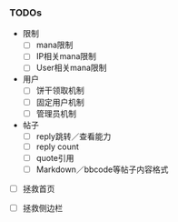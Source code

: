 
### TODOs

- 限制
  - [ ] mana限制
  - [ ] IP相关mana限制
  - [ ] User相关mana限制
- 用户
    - [ ] 饼干领取机制
    - [ ] 固定用户机制
    - [ ] 管理员机制
- 帖子
    - [ ] reply跳转／查看能力
    - [ ] reply count
    - [ ] quote引用
    - [ ] Markdown／bbcode等帖子内容格式
- [ ] 拯救首页
- [ ] 拯救侧边栏

